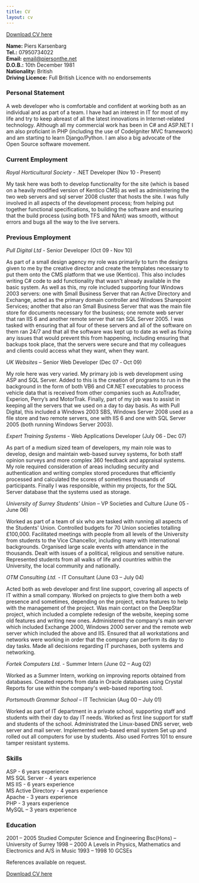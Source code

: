 ```yaml
---
title: CV
layout: cv
---
```


[Download CV here](/piers-karsenbarg-cv.pdf)

**Name:** Piers Karsenbarg  
**Tel.:** 07950734022  
**Email:** [email@piersonthe.net](mailto:email@piersonthe.net)  
**D.O.B.:** 10th December 1981  
**Nationality:** British  
**Driving Licence:** Full British Licence with no endorsements  

### Personal Statement

A web developer who is comfortable and confident at working both as an
individual and as part of a team. I have had an interest in IT for most of my
life and try to keep abreast of all the latest innovations in Internet-related
technology. Although all my commercial work has been in C# and ASP.NET I am
also proficiant in PHP (including the use of CodeIgniter MVC framework) and am
starting to learn Django/Python. I am also a big advocate of the Open Source
software movement.

  
### Current Employment

_Royal Horticultural Society_ - .NET Developer (Nov 10 &dash; Present)

My task here was both to develop functionality for the site (which is based on
a heavily modified version of Kentico CMS) as well as administering the two
web servers and sql server 2008 cluster that hosts the site. I was fully
involved in all aspects of the development process; from helping put together
functional specifications, to building the software and ensuring that the
build process (using both TFS and NAnt) was smooth, without errors and bugs
all the way to the live servers.

### Previous Employment

  
_Pull Digital Ltd_ - Senior Developer (Oct 09 &dash; Nov 10)

As part of a small design agency my role was primarily to turn the designs
given to me by the creative director and create the templates necessary to put
them onto the CMS platform that we use (Kentico). This also includes writing
C# code to add functionality that wasn't already available in the basic
system. As well as this, my role included supporting four Windows 2003
servers: one with Small Business Server that ran Active Directory and
Exchange, acted as the primary domain controller and Windows Sharepoint
Services; another that also ran Small Business Server that was the main file
store for documents necessary for the business; one remote web server that ran
IIS 6 and another remote server that ran SQL Server 2005. I was tasked with
ensuring that all four of these servers and all of the software on them ran
24/7 and that all the software was kept up to date as well as fixing any
issues that would prevent this from happening, including ensuring that backups
took place, that the servers were secure and that my colleagues and clients
could access what they want, when they want.

  
_UK Websites_ – Senior Web Developer (Dec 07 &dash; Oct 09)

My role here was very varied. My primary job is web development using ASP and
SQL Server. Added to this is the creation of programs to run in the background
in the form of both VB6 and C#.NET executables to process vehicle data that is
received from other companies such as AutoTrader, Experion, Perry’s and
MotorTrak. Finally, part of my job was to assist in keeping all the servers
that we used on a day to day basis. As with Pull Digital, this included a
Windows 2003 SBS, Windows Server 2008 used as a file store and two remote
servers, one with IIS 6 and one with SQL Server 2005 (both running Windows
Server 2003).

  
_Expert Training Systems_ - Web Applications Developer (July 06 &dash; Dec 07)

As part of a medium sized team of developers, my main role was to develop,
design and maintain web-based survey systems, for both staff opinion surveys
and more complex 360 feedback and appraisal systems. My role required
consideration of areas including security and authentication and writing
complex stored procedures that efficiently processed and calculated the scores
of sometimes thousands of participants. Finally I was responsible, within my
projects, for the SQL Server database that the systems used as storage.

  
_University of Surrey Students' Union_ – VP Societies and Culture (June 05 &dash;
June 06)

Worked as part of a team of six who are tasked with running all aspects of the
Students' Union. Controlled budgets for 70 Union societies totalling £100,000.
Facilitated meetings with people from all levels of the University from
students to the Vice Chancellor, including many with international
backgrounds. Organised large scale events with attendance in the thousands.
Dealt with issues of a political, religious and sensitive nature. Represented
students from all walks of life and countries within the University, the local
community and nationally.

  
_OTM Consulting Ltd._ - IT Consultant (June 03 – July 04)

Acted both as web developer and first line support, covering all aspects of IT
within a small company. Worked on projects to give them both a web presence
and sometimes, depending on the project, extra features to help with the
management of the project. Was main contact on the DeepStar project, which
included a complete redesign of the website, keeping some old features and
writing new ones. Administered the company's main server which included
Exchange 2000, Windows 2000 server and the remote web server which included
the above and IIS. Ensured that all workstations and networks were working in
order that the company can perform its day to day tasks. Made all decisions
regarding IT purchases, both systems and networking.

  
_Fortek Computers Ltd._ - Summer Intern (June 02 – Aug 02)

Worked as a Summer Intern, working on improving reports obtained from
databases. Created reports from data in Oracle databases using Crystal Reports
for use within the company's web-based reporting tool.

  
_Portsmouth Grammar School_ – IT Technician (Aug 00 – July 01)

Worked as part of IT department in a private school, supporting staff and
students with their day to day IT needs. Worked as first line support for
staff and students of the school. Administrated the Linux-based DNS server,
web server and mail server. Implemented web-based email system Set up and
rolled out all computers for use by students. Also used Fortres 101 to ensure
tamper resistant systems.

  
### Skills
ASP - 6 years experience  
MS SQL Server - 4 years experience  
MS IIS - 6 years experience  
MS Active Directory - 4 years experience  
Apache - 3 years experience  
PHP - 3 years experience  
MySQL – 3 years experience

### Education

2001 – 2005 Studied Computer Science and Engineering Bsc(Hons) – University of
Surrey 1998 – 2000 A Levels in Physics, Mathematics and Electronics and A/S in
Music 1993 – 1998 10 GCSEs

References available on request.

[Download CV here](/piers-karsenbarg-cv.pdf)

